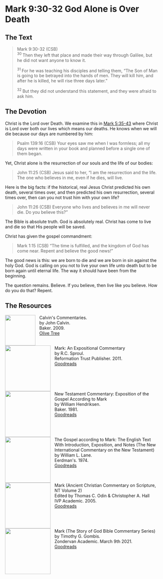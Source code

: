 # Mark 9:30-32 God Alone is Over Death

## The Text

>Mark 9:30-32 (CSB)  
><sup> 30 </sup> Then they left that place and made their way through Galilee, but he did not want anyone to know it. 
>
><sup> 31 </sup> For he was teaching his disciples and telling them, “The Son of Man is going to be betrayed into the hands of men. They will kill him, and after he is killed, he will rise three days later.” 
>
><sup> 32 </sup> But they did not understand this statement, and they were afraid to ask him.

## The Devotion

Christ is the Lord over Death. We examine this in [Mark 5:35-43](/home-devotions/2021-11-11-home-devos-mark/) where Christ is Lord over both our lives which means our deaths. He knows when we will die because our days are numbered by him:

>Psalm 139:16 (CSB) Your eyes saw me when I was formless; all my days were written in your book and planned before a single one of them began.

Yet, Christ alone is the resurrection of our souls and the life of our bodies:

>John 11:25 (CSB) Jesus said to her, “I am the resurrection and the life. The one who believes in me, even if he dies, will live.

Here is the big facts: if the historical, real Jesus Christ predicted his own death, several times over, and then predicted his own resurrection, several times over, then can you not trust him with your own life?

>John 11:26 (CSB) Everyone who lives and believes in me will never die. Do you believe this?”

The Bible is absolute truth. God is absolutely real. Christ has come to live and die so that His people will be saved. 

Christ has given the gospel commandment:

>Mark 1:15 (CSB) “The time is fulfilled, and the kingdom of God has come near. Repent and believe the good news!”

The good news is this: we are born to die and we are born in sin against the holy God. God is calling on you not to live your own life unto death but to be born again until eternal life. The way it should have been from the beginning.

The question remains. Believe. If you believe, then live like you believe. How do you do that? Repent.

## The Resources

<p style="clear:both;">

<img src="/images/commentary-calvin-set-portrait.jpg" align="left" width="100" style="padding-right: 10px" />Calvin's Commentaries.  
by John Calvin.  
Baker. 2009.  
[Olive Tree](https://www.olivetree.com/store/product.php?productid=17517)

<p style="clear:both;">

<img src="/images/commentary-mark-sproul.jpg" align="left" width="150" style="padding-right: 10px" />Mark: An Expositional Commentary  
by R.C. Sproul.  
Reformation Trust Publisher. 2011.  
[Goodreads](https://www.goodreads.com/book/show/13329901-mark?ac=1&from_search=true&qid=AjPCOwNAXj&rank=1)

<p style="clear:both;">

<img src="/images/commentary-mark-hendriksen.jpg" align="left" width="150" style="padding-right: 10px" />New Testament Commentary: Exposition of the Gospel According to Mark  
by William Hendriksen.  
Baker. 1981.  
[Goodreads](https://www.goodreads.com/book/show/2365098.Mark)

<p style="clear:both;">

<img src="/images/commentary-mark-lane.jpg" align="left" width="150" style="padding-right: 10px" />The Gospel according to Mark: The English Text With Introduction, Exposition, and Notes (The New International Commentary on the New Testament)  
by William L. Lane.  
Eerdman's. 1974.  
[Goodreads](https://www.goodreads.com/book/show/978619.The_Gospel_of_Mark?from_search=true&from_srp=true&qid=UOUMUiJ7z4&rank=2)

<p style="clear:both;">

<img src="/images/commentary-mark-oden.jpg" align="left" width="150" style="padding-right: 10px" />Mark (Ancient Christian Commentary on Scripture, NT Volume 2)  
Edited by Thomas C. Odin & Christopher A. Hall  
IVP Academic. 2005.  
[Goodreads](https://www.goodreads.com/book/show/33015669-mark)

<p style="clear:both;">

<img src="/images/commentary-mark-gombis.jpg" align="left" width="150" style="padding-right: 10px" />Mark (The Story of God Bible Commentary Series)  
by Timothy G. Gombis.   
Zondervan Academic. March 9th 2021.  
[Goodreads](https://www.goodreads.com/book/show/54287613-mark)

<p style="clear:both;">
